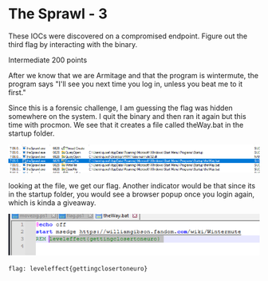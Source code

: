 # The Sprawl - 3 

These IOCs were discovered on a compromised endpoint. Figure out the third flag by interacting with the binary.

Intermediate 
200 points 

After we know that we are Armitage and that the program is wintermute, the program says
"I'll see you next time you log in, unless you beat me to it first."

Since this is a forensic challenge, I am guessing the flag was hidden somewhere on the system. I quit the binary and then ran it again but this time with procmon.
We see that it creates a file called theWay.bat in the startup folder.

![the procmon capture](/Images/the_way.png)

looking at the file, we get our flag.
Another indicator would be that since its in the startup folder, you would see a browser popup once you login again, which is kinda a giveaway.

![the flag](/Images/sprawl4_flag.png)

`flag: leveleffect{gettingclosertoneuro}`


